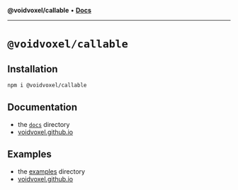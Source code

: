 **@voidvoxel/callable** • [**Docs**](globals.md)

***

# `@voidvoxel/callable`

## Installation

```sh
npm i @voidvoxel/callable
```

## Documentation

* the [`docs`](docs/) directory
* [voidvoxel.github.io](https://voidvoxel.github.io/docs/@voidvoxel/callable)

## Examples

* the [examples](examples/) directory
* [voidvoxel.github.io](https://voidvoxel.github.io/examples/@voidvoxel/callable)
